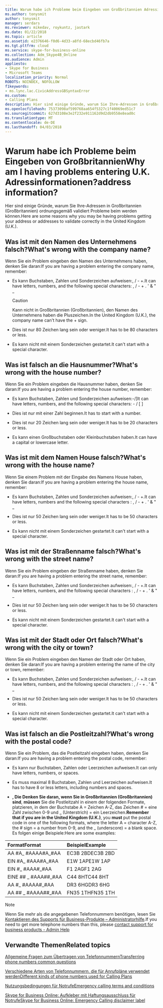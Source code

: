 ```yaml
---
title: Warum habe ich Probleme beim Eingeben von Großbritannien Adressinformationen?
ms.author: tonysmit
author: tonysmit
manager: serdars
ms.reviewer: mikedav, roykuntz, jastark
ms.date: 01/22/2018
ms.topic: article
ms.assetid: e2376646-f0d6-4d33-a8fd-68ecbd46fb7a
ms.tgt.pltfrm: cloud
ms.service: skype-for-business-online
ms.collection: Adm_Skype4B_Online
ms.audience: Admin
appliesto:
- Skype for Business
- Microsoft Teams
localization_priority: Normal
ROBOTS: NOINDEX, NOFOLLOW
f1keywords:
- ms.lync.lac.CivicAddressGBSyntaxError
ms.custom:
- Calling Plans
description: Hier sind einige Gründe, warum Sie Ihre-Adressen in Großbritannien (Großbritannien) ordnungsgemäß validiert Probleme beim werden können.
ms.openlocfilehash: 75373098af599768aa654f5327c1f40069ed51c7
ms.sourcegitcommit: 627d3108e3e2f232e911162d9d2db9558e8ead0c
ms.translationtype: MT
ms.contentlocale: de-DE
ms.lasthandoff: 04/03/2018
---
```

# <a name="why-am-i-having-problems-entering-uk-address-information"></a><span data-ttu-id="38d33-104">Warum habe ich Probleme beim Eingeben von Großbritannien</span><span class="sxs-lookup"><span data-stu-id="38d33-104">Why am I having problems entering U.K.</span></span> <span data-ttu-id="38d33-105">Adressinformationen?</span><span class="sxs-lookup"><span data-stu-id="38d33-105">address information?</span></span>

<span data-ttu-id="38d33-106">Hier sind einige Gründe, warum Sie Ihre-Adressen in Großbritannien (Großbritannien) ordnungsgemäß validiert Probleme beim werden können.</span><span class="sxs-lookup"><span data-stu-id="38d33-106">Here are some reasons why you may be having problems getting your address or addresses to validate correctly in the United Kingdom (U.K.).</span></span>
  
## <a name="whats-wrong-with-the-company-name"></a><span data-ttu-id="38d33-107">Was ist mit den Namen des Unternehmens falsch?</span><span class="sxs-lookup"><span data-stu-id="38d33-107">What's wrong with the company name?</span></span>

<span data-ttu-id="38d33-108">Wenn Sie ein Problem eingeben den Namen des Unternehmens haben, denken Sie daran:</span><span class="sxs-lookup"><span data-stu-id="38d33-108">If you are having a problem entering the company name, remember:</span></span>
  
- <span data-ttu-id="38d33-109">Es kann Buchstaben, Zahlen und Sonderzeichen aufweisen:, / - +.</span><span class="sxs-lookup"><span data-stu-id="38d33-109">It can have letters, numbers, and the following special characters: , / - + .</span></span> <span data-ttu-id="38d33-110">' &amp; " _</span><span class="sxs-lookup"><span data-stu-id="38d33-110"></span></span> 
    
    > [!CAUTION]
    > <span data-ttu-id="38d33-111">Kann nicht in Großbritannien (Großbritannien), den Namen des Unternehmens haben die Pluszeichen.</span><span class="sxs-lookup"><span data-stu-id="38d33-111">In the United Kingdom (U.K.), the company name can't have the + sign.</span></span> 
  
- <span data-ttu-id="38d33-112">Dies ist nur 80 Zeichen lang sein oder weniger.</span><span class="sxs-lookup"><span data-stu-id="38d33-112">It has to be 80 characters or less.</span></span>
    
- <span data-ttu-id="38d33-113">Es kann nicht mit einem Sonderzeichen gestartet.</span><span class="sxs-lookup"><span data-stu-id="38d33-113">It can't start with a special character.</span></span>
    
## <a name="whats-wrong-with-the-house-number"></a><span data-ttu-id="38d33-114">Was ist falsch an die Hausnummer?</span><span class="sxs-lookup"><span data-stu-id="38d33-114">What's wrong with the house number?</span></span>

<span data-ttu-id="38d33-115">Wenn Sie ein Problem eingeben die Hausnummer haben, denken Sie daran:</span><span class="sxs-lookup"><span data-stu-id="38d33-115">If you are having a problem entering the house number, remember:</span></span>
  
- <span data-ttu-id="38d33-116">Es kann Buchstaben, Zahlen und Sonderzeichen aufweisen:-/]</span><span class="sxs-lookup"><span data-stu-id="38d33-116">It can have letters, numbers, and the following special characters: - / [ ]</span></span>
    
- <span data-ttu-id="38d33-117">Dies ist nur mit einer Zahl beginnen.</span><span class="sxs-lookup"><span data-stu-id="38d33-117">It has to start with a number.</span></span>
    
- <span data-ttu-id="38d33-118">Dies ist nur 20 Zeichen lang sein oder weniger.</span><span class="sxs-lookup"><span data-stu-id="38d33-118">It has to be 20 characters or less.</span></span>
    
- <span data-ttu-id="38d33-119">Es kann einen Großbuchstaben oder Kleinbuchstaben haben.</span><span class="sxs-lookup"><span data-stu-id="38d33-119">It can have a capital or lowercase letter.</span></span>
    
## <a name="whats-wrong-with-the-house-name"></a><span data-ttu-id="38d33-120">Was ist mit dem Namen House falsch?</span><span class="sxs-lookup"><span data-stu-id="38d33-120">What's wrong with the house name?</span></span>

<span data-ttu-id="38d33-121">Wenn Sie einem Problem mit der Eingabe des Namens House haben, denken Sie daran:</span><span class="sxs-lookup"><span data-stu-id="38d33-121">If you are having a problem entering the house name, remember:</span></span>
  
- <span data-ttu-id="38d33-122">Es kann Buchstaben, Zahlen und Sonderzeichen aufweisen:, / - +.</span><span class="sxs-lookup"><span data-stu-id="38d33-122">It can have letters, numbers and the following special characters : , / - + .</span></span> <span data-ttu-id="38d33-123">' &amp; " _</span><span class="sxs-lookup"><span data-stu-id="38d33-123"></span></span>
    
- <span data-ttu-id="38d33-124">Dies ist nur 50 Zeichen lang sein oder weniger.</span><span class="sxs-lookup"><span data-stu-id="38d33-124">It has to be 50 characters or less.</span></span>
    
- <span data-ttu-id="38d33-125">Es kann nicht mit einem Sonderzeichen gestartet.</span><span class="sxs-lookup"><span data-stu-id="38d33-125">It can't start with a special character.</span></span>
    
## <a name="whats-wrong-with-the-street-name"></a><span data-ttu-id="38d33-126">Was ist mit der Straßenname falsch?</span><span class="sxs-lookup"><span data-stu-id="38d33-126">What's wrong with the street name?</span></span>

<span data-ttu-id="38d33-127">Wenn Sie ein Problem eingeben der Straßenname haben, denken Sie daran:</span><span class="sxs-lookup"><span data-stu-id="38d33-127">If you are having a problem entering the street name, remember:</span></span>
  
- <span data-ttu-id="38d33-128">Es kann Buchstaben, Zahlen und Sonderzeichen aufweisen:, / - +.</span><span class="sxs-lookup"><span data-stu-id="38d33-128">It can have letters, numbers, and the following special characters : , / - + .</span></span> <span data-ttu-id="38d33-129">' &amp; " _</span><span class="sxs-lookup"><span data-stu-id="38d33-129"></span></span> 
    
- <span data-ttu-id="38d33-130">Dies ist nur 50 Zeichen lang sein oder weniger.</span><span class="sxs-lookup"><span data-stu-id="38d33-130">It has to be 50 characters or less.</span></span>
    
- <span data-ttu-id="38d33-131">Es kann nicht mit einem Sonderzeichen gestartet.</span><span class="sxs-lookup"><span data-stu-id="38d33-131">It can't start with a special character.</span></span> 
    
## <a name="whats-wrong-with-the-city-or-town"></a><span data-ttu-id="38d33-132">Was ist mit der Stadt oder Ort falsch?</span><span class="sxs-lookup"><span data-stu-id="38d33-132">What's wrong with the city or town?</span></span>

<span data-ttu-id="38d33-133">Wenn Sie ein Problem eingeben den Namen der Stadt oder Ort haben, denken Sie daran:</span><span class="sxs-lookup"><span data-stu-id="38d33-133">If you are having a problem entering the name of the city or town, remember:</span></span>
  
- <span data-ttu-id="38d33-134">Es kann Buchstaben, Zahlen und Sonderzeichen aufweisen:, / - +.</span><span class="sxs-lookup"><span data-stu-id="38d33-134">It can have letters, numbers, and the following special characters : , / - + .</span></span> <span data-ttu-id="38d33-135">' &amp; " _</span><span class="sxs-lookup"><span data-stu-id="38d33-135"></span></span>
    
- <span data-ttu-id="38d33-136">Dies ist nur 50 Zeichen lang sein oder weniger.</span><span class="sxs-lookup"><span data-stu-id="38d33-136">It has to be 50 characters or less.</span></span>
    
- <span data-ttu-id="38d33-137">Es kann nicht mit einem Sonderzeichen gestartet.</span><span class="sxs-lookup"><span data-stu-id="38d33-137">It can't start with a special character.</span></span> 
    
## <a name="whats-wrong-with-the-postal-code"></a><span data-ttu-id="38d33-138">Was ist falsch an die Postleitzahl?</span><span class="sxs-lookup"><span data-stu-id="38d33-138">What's wrong with the postal code?</span></span>

<span data-ttu-id="38d33-139">Wenn Sie ein Problem, das die Postleitzahl eingeben haben, denken Sie daran:</span><span class="sxs-lookup"><span data-stu-id="38d33-139">If you are having a problem entering the postal code, remember:</span></span>
  
- <span data-ttu-id="38d33-140">Es kann nur Buchstaben, Zahlen oder Leerzeichen aufweisen.</span><span class="sxs-lookup"><span data-stu-id="38d33-140">It can only have letters, numbers, or spaces.</span></span>
    
- <span data-ttu-id="38d33-141">Es muss maximal 8 Buchstaben, Zahlen und Leerzeichen aufweisen.</span><span class="sxs-lookup"><span data-stu-id="38d33-141">It has to have 8 or less letters, including numbers and spaces.</span></span>
    
- <span data-ttu-id="38d33-142">**, Die Denken Sie daran, wenn Sie in Großbritannien (Großbritannien) sind**, **müssen** Sie die Postleitzahl in einem der folgenden Formate, platzieren, in dem der Buchstabe A = Zeichen A-Z, das Zeichen # = eine Zahl zwischen 0-9 und _ (Unterstrich) = ein Leerzeichen.</span><span class="sxs-lookup"><span data-stu-id="38d33-142">**Remember that if you are in the United Kingdom (U.K.)**, you **must** put the postal code in one of the following formats, where the letter A = character A-Z, the # sign = a number from 0-9, and the _ (underscore) = a blank space.</span></span> <span data-ttu-id="38d33-143">Es folgen einige Beispiele:</span><span class="sxs-lookup"><span data-stu-id="38d33-143">Here are some examples:</span></span>
    
|<span data-ttu-id="38d33-144">**Format**</span><span class="sxs-lookup"><span data-stu-id="38d33-144">**Format**</span></span>|<span data-ttu-id="38d33-145">**Beispiel**</span><span class="sxs-lookup"><span data-stu-id="38d33-145">**Example**</span></span>|
|:-----|:-----|
|<span data-ttu-id="38d33-146">AA #A_ #AA</span><span class="sxs-lookup"><span data-stu-id="38d33-146">AA#A_#AA</span></span>  <br/> |<span data-ttu-id="38d33-147">EC3B 2BD</span><span class="sxs-lookup"><span data-stu-id="38d33-147">EC3B 2BD</span></span>  <br/> |
|<span data-ttu-id="38d33-148">EIN #A_ #AA</span><span class="sxs-lookup"><span data-stu-id="38d33-148">A#A_#AA</span></span>  <br/> |<span data-ttu-id="38d33-149">E1W 1AP</span><span class="sxs-lookup"><span data-stu-id="38d33-149">E1W 1AP</span></span>  <br/> |
|<span data-ttu-id="38d33-150">EIN #_ #AA</span><span class="sxs-lookup"><span data-stu-id="38d33-150">A#_#AA</span></span>  <br/> |<span data-ttu-id="38d33-151">F1 2AG</span><span class="sxs-lookup"><span data-stu-id="38d33-151">F1 2AG</span></span>  <br/> |
|<span data-ttu-id="38d33-152">EINE ## _ #AA</span><span class="sxs-lookup"><span data-stu-id="38d33-152">A##_#AA</span></span>  <br/> |<span data-ttu-id="38d33-153">C44 8HT</span><span class="sxs-lookup"><span data-stu-id="38d33-153">C44 8HT</span></span>  <br/> |
|<span data-ttu-id="38d33-154">AA #_ #AA</span><span class="sxs-lookup"><span data-stu-id="38d33-154">AA#_#AA</span></span>  <br/> |<span data-ttu-id="38d33-155">DR3 6HG</span><span class="sxs-lookup"><span data-stu-id="38d33-155">DR3 6HG</span></span>  <br/> |
|<span data-ttu-id="38d33-156">AA ## _ #AA</span><span class="sxs-lookup"><span data-stu-id="38d33-156">AA##_#AA</span></span>  <br/> |<span data-ttu-id="38d33-157">FN35 1TH</span><span class="sxs-lookup"><span data-stu-id="38d33-157">FN35 1TH</span></span>  <br/> |

> [!NOTE]
> <span data-ttu-id="38d33-158">Wenn Sie mehr als die angegebenen Telefonnummern benötigen, lesen Sie [Kontaktieren des Supports für Business-Produkte – Administratorhilfe](https://support.office.com/article/32a17ca7-6fa0-4870-8a8d-e25ba4ccfd4b).</span><span class="sxs-lookup"><span data-stu-id="38d33-158">If you need to get more telephone numbers than this, please [contact support for business products - Admin Help](https://support.office.com/article/32a17ca7-6fa0-4870-8a8d-e25ba4ccfd4b)</span></span>

   
## <a name="related-topics"></a><span data-ttu-id="38d33-159">Verwandte Themen</span><span class="sxs-lookup"><span data-stu-id="38d33-159">Related topics</span></span>
[<span data-ttu-id="38d33-160">Allgemeine Fragen zum Übertragen von Telefonnummern</span><span class="sxs-lookup"><span data-stu-id="38d33-160">Transferring phone numbers common questions</span></span>](transferring-phone-numbers-common-questions.md)

[<span data-ttu-id="38d33-161">Verschiedene Arten von Telefonnummern, die für Anrufpläne verwendet werden</span><span class="sxs-lookup"><span data-stu-id="38d33-161">Different kinds of phone numbers used for Calling Plans</span></span>](different-kinds-of-phone-numbers-used-for-calling-plans.md)

[<span data-ttu-id="38d33-162">Nutzungsbedingungen für Notrufe</span><span class="sxs-lookup"><span data-stu-id="38d33-162">Emergency calling terms and conditions</span></span>](emergency-calling-terms-and-conditions.md)

[<span data-ttu-id="38d33-163">Skype for Business Online: Aufkleber mit Haftungsausschluss für Notrufe</span><span class="sxs-lookup"><span data-stu-id="38d33-163">Skype for Business Online: Emergency Calling disclaimer label</span></span>](https://go.microsoft.com/fwlink/?LinkID=692099)

  
 